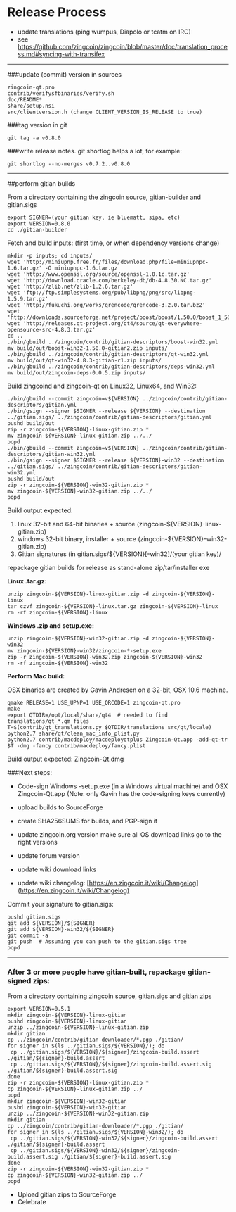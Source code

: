 Release Process
====================

* update translations (ping wumpus, Diapolo or tcatm on IRC)
* see https://github.com/zingcoin/zingcoin/blob/master/doc/translation_process.md#syncing-with-transifex

* * *

###update (commit) version in sources


	zingcoin-qt.pro
	contrib/verifysfbinaries/verify.sh
	doc/README*
	share/setup.nsi
	src/clientversion.h (change CLIENT_VERSION_IS_RELEASE to true)

###tag version in git

	git tag -a v0.8.0

###write release notes. git shortlog helps a lot, for example:

	git shortlog --no-merges v0.7.2..v0.8.0

* * *

##perform gitian builds

 From a directory containing the zingcoin source, gitian-builder and gitian.sigs
  
	export SIGNER=(your gitian key, ie bluematt, sipa, etc)
	export VERSION=0.8.0
	cd ./gitian-builder

 Fetch and build inputs: (first time, or when dependency versions change)

	mkdir -p inputs; cd inputs/
	wget 'http://miniupnp.free.fr/files/download.php?file=miniupnpc-1.6.tar.gz' -O miniupnpc-1.6.tar.gz
	wget 'http://www.openssl.org/source/openssl-1.0.1c.tar.gz'
	wget 'http://download.oracle.com/berkeley-db/db-4.8.30.NC.tar.gz'
	wget 'http://zlib.net/zlib-1.2.6.tar.gz'
	wget 'ftp://ftp.simplesystems.org/pub/libpng/png/src/libpng-1.5.9.tar.gz'
	wget 'http://fukuchi.org/works/qrencode/qrencode-3.2.0.tar.bz2'
	wget 'http://downloads.sourceforge.net/project/boost/boost/1.50.0/boost_1_50_0.tar.bz2'
	wget 'http://releases.qt-project.org/qt4/source/qt-everywhere-opensource-src-4.8.3.tar.gz'
	cd ..
	./bin/gbuild ../zingcoin/contrib/gitian-descriptors/boost-win32.yml
	mv build/out/boost-win32-1.50.0-gitian2.zip inputs/
	./bin/gbuild ../zingcoin/contrib/gitian-descriptors/qt-win32.yml
	mv build/out/qt-win32-4.8.3-gitian-r1.zip inputs/
	./bin/gbuild ../zingcoin/contrib/gitian-descriptors/deps-win32.yml
	mv build/out/zingcoin-deps-0.0.5.zip inputs/

 Build zingcoind and zingcoin-qt on Linux32, Linux64, and Win32:
  
	./bin/gbuild --commit zingcoin=v${VERSION} ../zingcoin/contrib/gitian-descriptors/gitian.yml
	./bin/gsign --signer $SIGNER --release ${VERSION} --destination ../gitian.sigs/ ../zingcoin/contrib/gitian-descriptors/gitian.yml
	pushd build/out
	zip -r zingcoin-${VERSION}-linux-gitian.zip *
	mv zingcoin-${VERSION}-linux-gitian.zip ../../
	popd
	./bin/gbuild --commit zingcoin=v${VERSION} ../zingcoin/contrib/gitian-descriptors/gitian-win32.yml
	./bin/gsign --signer $SIGNER --release ${VERSION}-win32 --destination ../gitian.sigs/ ../zingcoin/contrib/gitian-descriptors/gitian-win32.yml
	pushd build/out
	zip -r zingcoin-${VERSION}-win32-gitian.zip *
	mv zingcoin-${VERSION}-win32-gitian.zip ../../
	popd

  Build output expected:

  1. linux 32-bit and 64-bit binaries + source (zingcoin-${VERSION}-linux-gitian.zip)
  2. windows 32-bit binary, installer + source (zingcoin-${VERSION}-win32-gitian.zip)
  3. Gitian signatures (in gitian.sigs/${VERSION}[-win32]/(your gitian key)/

repackage gitian builds for release as stand-alone zip/tar/installer exe

**Linux .tar.gz:**

	unzip zingcoin-${VERSION}-linux-gitian.zip -d zingcoin-${VERSION}-linux
	tar czvf zingcoin-${VERSION}-linux.tar.gz zingcoin-${VERSION}-linux
	rm -rf zingcoin-${VERSION}-linux

**Windows .zip and setup.exe:**

	unzip zingcoin-${VERSION}-win32-gitian.zip -d zingcoin-${VERSION}-win32
	mv zingcoin-${VERSION}-win32/zingcoin-*-setup.exe .
	zip -r zingcoin-${VERSION}-win32.zip zingcoin-${VERSION}-win32
	rm -rf zingcoin-${VERSION}-win32

**Perform Mac build:**

  OSX binaries are created by Gavin Andresen on a 32-bit, OSX 10.6 machine.

	qmake RELEASE=1 USE_UPNP=1 USE_QRCODE=1 zingcoin-qt.pro
	make
	export QTDIR=/opt/local/share/qt4  # needed to find translations/qt_*.qm files
	T=$(contrib/qt_translations.py $QTDIR/translations src/qt/locale)
	python2.7 share/qt/clean_mac_info_plist.py
	python2.7 contrib/macdeploy/macdeployqtplus Zingcoin-Qt.app -add-qt-tr $T -dmg -fancy contrib/macdeploy/fancy.plist

 Build output expected: Zingcoin-Qt.dmg

###Next steps:

* Code-sign Windows -setup.exe (in a Windows virtual machine) and
  OSX Zingcoin-Qt.app (Note: only Gavin has the code-signing keys currently)

* upload builds to SourceForge

* create SHA256SUMS for builds, and PGP-sign it

* update zingcoin.org version
  make sure all OS download links go to the right versions

* update forum version

* update wiki download links

* update wiki changelog: [https://en.zingcoin.it/wiki/Changelog](https://en.zingcoin.it/wiki/Changelog)

Commit your signature to gitian.sigs:

	pushd gitian.sigs
	git add ${VERSION}/${SIGNER}
	git add ${VERSION}-win32/${SIGNER}
	git commit -a
	git push  # Assuming you can push to the gitian.sigs tree
	popd

-------------------------------------------------------------------------

### After 3 or more people have gitian-built, repackage gitian-signed zips:

From a directory containing zingcoin source, gitian.sigs and gitian zips

	export VERSION=0.5.1
	mkdir zingcoin-${VERSION}-linux-gitian
	pushd zingcoin-${VERSION}-linux-gitian
	unzip ../zingcoin-${VERSION}-linux-gitian.zip
	mkdir gitian
	cp ../zingcoin/contrib/gitian-downloader/*.pgp ./gitian/
	for signer in $(ls ../gitian.sigs/${VERSION}/); do
	 cp ../gitian.sigs/${VERSION}/${signer}/zingcoin-build.assert ./gitian/${signer}-build.assert
	 cp ../gitian.sigs/${VERSION}/${signer}/zingcoin-build.assert.sig ./gitian/${signer}-build.assert.sig
	done
	zip -r zingcoin-${VERSION}-linux-gitian.zip *
	cp zingcoin-${VERSION}-linux-gitian.zip ../
	popd
	mkdir zingcoin-${VERSION}-win32-gitian
	pushd zingcoin-${VERSION}-win32-gitian
	unzip ../zingcoin-${VERSION}-win32-gitian.zip
	mkdir gitian
	cp ../zingcoin/contrib/gitian-downloader/*.pgp ./gitian/
	for signer in $(ls ../gitian.sigs/${VERSION}-win32/); do
	 cp ../gitian.sigs/${VERSION}-win32/${signer}/zingcoin-build.assert ./gitian/${signer}-build.assert
	 cp ../gitian.sigs/${VERSION}-win32/${signer}/zingcoin-build.assert.sig ./gitian/${signer}-build.assert.sig
	done
	zip -r zingcoin-${VERSION}-win32-gitian.zip *
	cp zingcoin-${VERSION}-win32-gitian.zip ../
	popd

- Upload gitian zips to SourceForge
- Celebrate 
